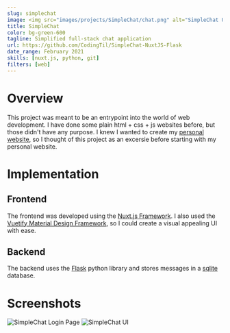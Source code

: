```yaml
---
slug: simplechat
image: <img src="images/projects/SimpleChat/chat.png" alt="SimpleChat UI"/>
title: SimpleChat
color: bg-green-600
tagline: Simplified full-stack chat application
url: https://github.com/CodingTil/SimpleChat-NuxtJS-Flask
date_range: February 2021
skills: [nuxt.js, python, git]
filters: [web]
---
```

# Overview
This project was meant to be an entrypoint into the world of web development. I have done some plain html + css + js websites before, but those didn't have any purpose. I knew I wanted to create my [personal website](https://tilmohr.com), so I thought of this project as an excersie before starting with my personal website.

# Implementation
## Frontend
The frontend was developed using the [Nuxt.js Framework](https://nuxtjs.org/). I also used the [Vuetify Material Design Framework](https://vuetifyjs.com/), so I could create a visual appealing UI with ease.

## Backend
The backend uses the [Flask](https://flask.palletsprojects.com/en/1.1.x/) python library and stores messages in a [sqlite](https://sqlite.org/index.html) database.

# Screenshots
<img src="images/projects/SimpleChat/login.png" alt="SimpleChat Login Page"/>
<img src="images/projects/SimpleChat/chat.png" alt="SimpleChat UI"/>